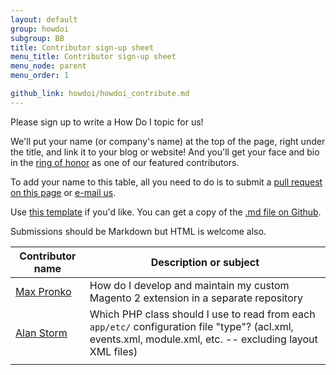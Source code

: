 ```yaml
---
layout: default
group: howdoi
subgroup: BB
title: Contributor sign-up sheet
menu_title: Contributor sign-up sheet
menu_node: parent
menu_order: 1

github_link: howdoi/howdoi_contribute.md
---
```


Please sign up to write a How Do I topic for us! 

We'll put your name (or company's name) at the top of the page, right under the title, and link it to your blog or website! And you'll get your face and bio in the <a href="{{ site.gdeurl }}howdoi/howdoi_bios.html">ring of honor</a> as one of our featured contributors.

To add your name to this table, all you need to do is to submit a <a href="{{ site.githuburl }}howdoi/howdoi_contribute.md">pull request on this page</a> or <a href="mailto:DL-Magento-Doc-Feedback@ebay.com">e-mail us</a>. 

Use <a href="{{ site.gdeurl }}howdoi/howdoi_template.html">this template</a> if you'd like. You can get a copy of the <a href="{{ site.githuburl }}howdoi/howdoi_template.md">.md file  on Github</a>.

Submissions should be Markdown but HTML is welcome also.


| Contributor name  |  Description or subject |
|---|---|
| <a href="http://www.maxpronko.com/" title="Max Pronko">Max Pronko</a>  | How do I develop and maintain my custom Magento 2 extension in a separate repository  |
| <a href="http://www.alanstorm.com/" title="Alan Storm">Alan Storm</a>  | Which PHP class should I use to read from each `app/etc/` configuration file "type"? (acl.xml, events.xml, module.xml, etc. -- excluding layout XML files)  |
|   |   |

